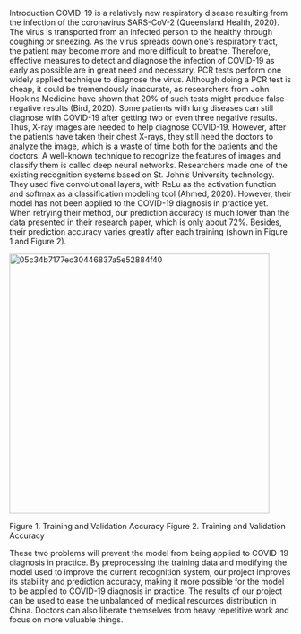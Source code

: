 Introduction
COVID-19 is a relatively new respiratory disease resulting from the infection of the 
coronavirus SARS-CoV-2 (Queensland Health, 2020). The virus is transported from an 
infected person to the healthy through coughing or sneezing. As the virus spreads down one’s 
respiratory tract, the patient may become more and more difficult to breathe. Therefore, 
effective measures to detect and diagnose the infection of COVID-19 as early as possible are 
in great need and necessary. PCR tests perform one widely applied technique to diagnose the 
virus. Although doing a PCR test is cheap, it could be tremendously inaccurate, as 
researchers from John Hopkins Medicine have shown that 20% of such tests might produce 
false-negative results (Bird, 2020). Some patients with lung diseases can still diagnose with 
COVID-19 after getting two or even three negative results. Thus, X-ray images are needed to 
help diagnose COVID-19. However, after the patients have taken their chest X-rays, they still 
need the doctors to analyze the image, which is a waste of time both for the patients and the 
doctors. A well-known technique to recognize the features of images and classify them is 
called deep neural networks. Researchers made one of the existing recognition systems based 
on St. John’s University technology. They used five convolutional layers, with ReLu as the 
activation function and softmax as a classification modeling tool (Ahmed, 2020). 
However, their model has not been applied to the COVID-19 diagnosis in practice yet. When 
retrying their method, our prediction accuracy is much lower than the data presented in their 
research paper, which is only about 72%. Besides, their prediction accuracy varies greatly 
after each training (shown in Figure 1 and Figure 2).

<img width="464" alt="05c34b7177ec30446837a5e52884f40" src="https://user-images.githubusercontent.com/81739293/218431030-fa7a1e8d-0ce4-48c6-ab4e-0a4a72c8a2d3.png">

Figure 1. Training and Validation Accuracy Figure           2. Training and Validation Accuracy

These two problems will prevent the model from being applied to COVID-19 diagnosis 
in practice. By preprocessing the training data and modifying the model used to improve the 
current recognition system, our project improves its stability and prediction accuracy, making 
it more possible for the model to be applied to COVID-19 diagnosis in practice. The results 
of our project can be used to ease the unbalanced of medical resources distribution in China. 
Doctors can also liberate themselves from heavy repetitive work and focus on more valuable 
things.
